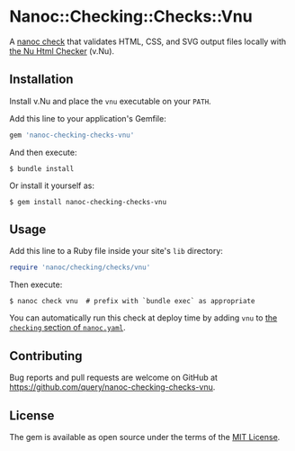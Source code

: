 # Nanoc::Checking::Checks::Vnu

A [nanoc check][nanoc-check] that validates HTML, CSS, and SVG output files
locally with [the Nu Html Checker][vnu] (v.Nu).

[nanoc-check]: https://nanoc.ws/doc/testing/
[vnu]: https://validator.github.io/validator/

## Installation

Install v.Nu and place the `vnu` executable on your `PATH`.

Add this line to your application's Gemfile:

```ruby
gem 'nanoc-checking-checks-vnu'
```

And then execute:

    $ bundle install

Or install it yourself as:

    $ gem install nanoc-checking-checks-vnu

## Usage

Add this line to a Ruby file inside your site's `lib` directory:

```ruby
require 'nanoc/checking/checks/vnu'
```

Then execute:

    $ nanoc check vnu  # prefix with `bundle exec` as appropriate

You can automatically run this check at deploy time by adding `vnu` to
[the `checking` section of `nanoc.yaml`][nanoc-check-deploy].

[nanoc-check-deploy]: https://nanoc.ws/doc/testing/#running-checks-before-deploying

## Contributing

Bug reports and pull requests are welcome on GitHub at
<https://github.com/query/nanoc-checking-checks-vnu>.


## License

The gem is available as open source under the terms of the [MIT License][mit].

[mit]: https://opensource.org/licenses/MIT
